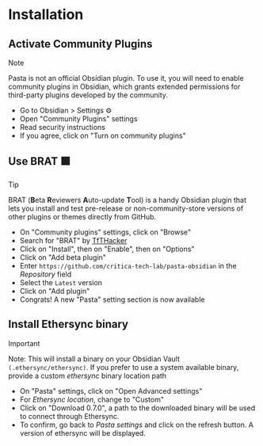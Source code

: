 # Installation

## Activate Community Plugins

> [!NOTE]
> Pasta is not an official Obsidian plugin. To use it, you will need to enable community plugins in Obsidian, which grants extended permissions for third-party plugins developed by the community.

- Go to Obsidian > Settings ⚙️
- Open "Community Plugins" settings
- Read security instructions
- If you agree, click on "Turn on community plugins"

## Use BRAT 🟩

> [!TIP]
> BRAT (**B**eta **R**eviewers **A**uto-update **T**ool) is a handy Obsidian plugin that lets you install and test pre-release or non-community-store versions of other plugins or themes directly from GitHub.

- On "Community plugins" settings, click on "Browse"
- Search for "BRAT" by [TfTHacker](https://tfthacker.com/BRAT)
- Click on "Install", then on "Enable", then on "Options"
- Click on "Add beta plugin"
- Enter `https://github.com/critica-tech-lab/pasta-obsidian` in the _Repository_ field
- Select the `Latest` version
- Click on "Add plugin"
- Congrats! A new "Pasta" setting section is now available

## Install Ethersync binary

> [!IMPORTANT]
> Note: This will install a binary on your Obsidian Vault `(.ethersync/ethersync)`. If you prefer to use a system available binary, provide a custom _ethersync_ binary location path

- On "Pasta" settings, click on "Open Advanced settings"
- For _Ethersync location_, change to "Custom"
- Click on "Download 0.7.0", a path to the downloaded binary will be used to connect through Ethersync.
- To confirm, go back to _Pasta settings_ and click on the refresh button. A version of ethersync will be displayed.
